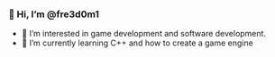 ### 👋 Hi, I’m @fre3d0m1

- 👀 I’m interested in game development and software development.
- 🌱 I’m currently learning C++ and how to create a game engine

<!---
fre3d0m1/fre3d0m1 is a ✨ special ✨ repository because its `README.md` (this file) appears on your GitHub profile.
You can click the Preview link to take a look at your changes.
--->

